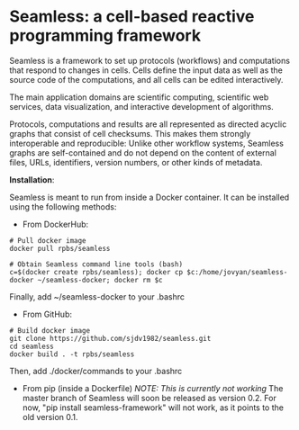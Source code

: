 Seamless: a cell-based reactive programming framework
=====================================================

Seamless is a framework to set up protocols (workflows) and computations that respond to changes in cells. Cells define the input data as well as the source code of the computations, and all cells can be edited interactively. 

The main application domains are scientific computing, scientific web services, data visualization, and interactive development of algorithms. 

Protocols, computations and results are all represented as directed acyclic graphs that consist of cell checksums. This makes them strongly interoperable and reproducible: Unlike other workflow systems, Seamless graphs are self-contained and do not depend on the content of external files, URLs, identifiers, version numbers, or other kinds of metadata. 

**Installation**: 

Seamless is meant to run from inside a Docker container. It can be installed using the following methods:

- From DockerHub:
```
# Pull docker image
docker pull rpbs/seamless

# Obtain Seamless command line tools (bash)
c=$(docker create rpbs/seamless); docker cp $c:/home/jovyan/seamless-docker ~/seamless-docker; docker rm $c
```
Finally, add ~/seamless-docker to your .bashrc


- From GitHub:
```
# Build docker image
git clone https://github.com/sjdv1982/seamless.git
cd seamless
docker build . -t rpbs/seamless
```
Then, add ./docker/commands to your .bashrc

- From pip (inside a Dockerfile)
*NOTE: This is currently not working*
The master branch of Seamless will soon be released as version 0.2.
For now, "pip install seamless-framework" will not work, as it points to the old version 0.1.

